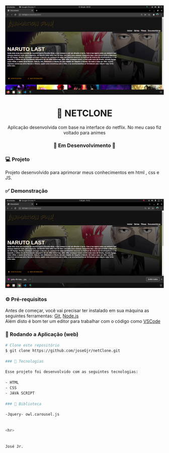 <h4 align="center">
  <img src="./img/Captura de tela de 2022-01-31 20-55-47.png">
</h4>

<h1 align="center">
    🚀 NETCLONE
</h1>

<p align="center">Aplicação desenvolvida  com base na interface do netflix. No meu caso fiz voltado para animes</p>




<h3 align="center"> 
🚧  Em Desenvolvimento  🚧
</h3>



### 💻 Projeto
Projeto desenvolvido para aprimorar meus conhecimentos em html , css e JS.

### ✅ Demonstração
<img src="./img/demo.gif">

### ⚙ Pré-requisitos

Antes de começar, você vai precisar ter instalado em sua máquina as seguintes ferramentas:
[Git](https://git-scm.com), [Node.js](https://nodejs.org/en/)  
Além disto é bom ter um editor para trabalhar com o código como [VSCode](https://code.visualstudio.com/)

### 📗 Rodando a Aplicação (web)

```bash
# Clone este repositório
$ git clone https://github.com/joseGjr/netClone.git

### 🚀 Tecnologias

Esse projeto foi desenvolvido com as seguintes tecnologias:

- HTML
- CSS
- JAVA SCRIPT

### 📕 Biblioteca

-Jquery- owl.carousel.js


<hr>


José Jr.
